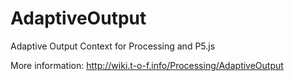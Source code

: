 # AdaptiveOutput
Adaptive Output Context for Processing and P5.js


More information: http://wiki.t-o-f.info/Processing/AdaptiveOutput